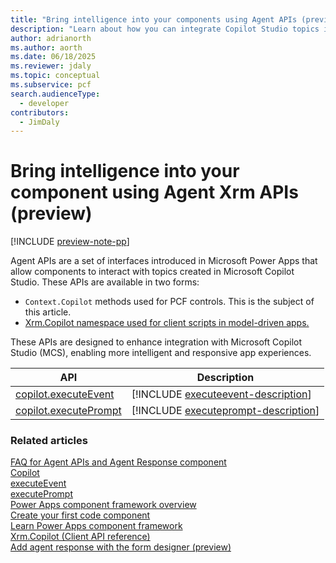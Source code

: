 ```yaml
---
title: "Bring intelligence into your components using Agent APIs (preview)"
description: "Learn about how you can integrate Copilot Studio topics into your custom components using Agent APIs"
author: adrianorth
ms.author: aorth
ms.date: 06/18/2025
ms.reviewer: jdaly
ms.topic: conceptual
ms.subservice: pcf
search.audienceType: 
  - developer
contributors: 
  - JimDaly
---
```


# Bring intelligence into your component using Agent Xrm APIs (preview)

[!INCLUDE [preview-note-pp](~/../shared-content/shared/preview-includes/preview-note-pp.md)]

Agent APIs are a set of interfaces introduced in Microsoft Power Apps that allow components to interact with topics created in Microsoft Copilot Studio. These APIs are available in two forms:

- `Context.Copilot` methods used for PCF controls. This is the subject of this article.
- [Xrm.Copilot namespace used for client scripts in model-driven apps.](../model-driven-apps/clientapi/bring-intelligence-using-agent-apis.md)

These APIs are designed to enhance integration with Microsoft Copilot Studio (MCS), enabling more intelligent and responsive app experiences.

|API|Description|
|---------|---------|
|[copilot.executeEvent](reference/copilot/executeevent.md)|[!INCLUDE [executeevent-description](reference/copilot/includes/executeevent-description.md)]|
|[copilot.executePrompt](reference/copilot/executeprompt.md)|[!INCLUDE [executeprompt-description](reference/copilot/includes/executeprompt-description.md)]|


### Related articles

[FAQ for Agent APIs and Agent Response component](../../maker/common/faq-agent-api-component.md)  
[Copilot](reference/copilot.md)  
[executeEvent](reference/copilot/executeevent.md)  
[executePrompt](reference/copilot/executeprompt.md)  
[Power Apps component framework overview](overview.md)  
[Create your first code component](implementing-controls-using-typescript.md)  
[Learn Power Apps component framework](/training/paths/use-power-apps-component-framework)  
[Xrm.Copilot (Client API reference)](../model-driven-apps/clientapi/reference/xrm-copilot.md)  
[Add agent response with the form designer (preview)](../../maker/model-driven-apps/form-designer-add-configure-agent-response.md)
